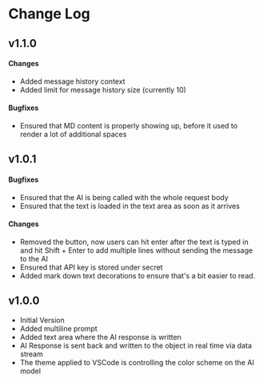 # Change Log
## v1.1.0 
#### Changes
- Added message history context
- Added limit for message history size (currently 10)
#### Bugfixes
- Ensured that MD content is properly showing up, before it used to render a lot of additional spaces
## v1.0.1
#### Bugfixes 
- Ensured that the AI is being called with the whole request body
- Ensured that the text is loaded in the text area as soon as it arrives 
#### Changes 
- Removed the button, now users can hit enter after the text is typed in and hit Shift + Enter to add multiple lines without sending the message to the AI
- Ensured that API key is stored under secret
- Added mark down text decorations to ensure that's a bit easier to read. 
## v1.0.0
- Initial Version
- Added multiline prompt
- Added text area where the AI response is written 
- AI Response is sent back and written to the object in real time via data stream
- The theme applied to VSCode is controlling the color scheme on the AI model 
